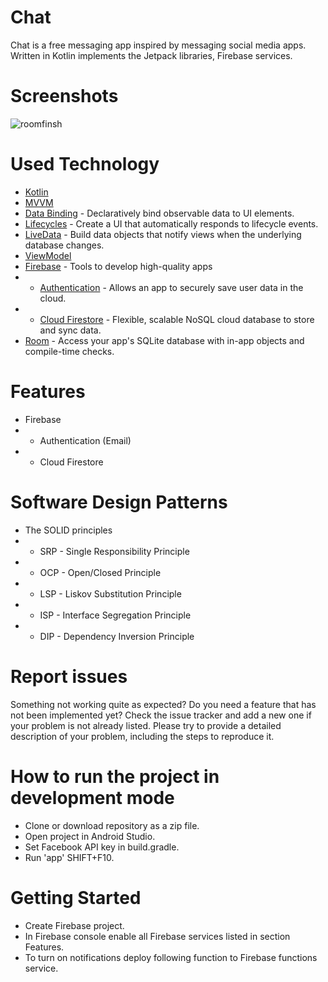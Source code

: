 # Chat
Chat is a free messaging app inspired by messaging social media apps.
Written in Kotlin implements the Jetpack libraries, Firebase services.
# Screenshots
![roomfinsh](https://user-images.githubusercontent.com/86564639/161870794-24a545f7-506a-48e2-bb91-684c817fa57b.png)
# Used Technology
* [Kotlin](https://kotlinlang.org/) 
* [MVVM](https://developer.android.com/jetpack/guide)
* [Data Binding](https://developer.android.com/topic/libraries/data-binding/) -  Declaratively bind observable data to UI elements.
* [Lifecycles](https://developer.android.com/topic/libraries/architecture/lifecycle)  - Create a UI that automatically responds to lifecycle events.
* [LiveData](https://developer.android.com/topic/libraries/architecture/livedata) - Build data objects that notify views when the underlying database changes.
* [ViewModel ](https://developer.android.com/topic/libraries/architecture/viewmodel) 
* [Firebase](https://firebase.google.com/docs) - Tools to develop high-quality apps
* *  [Authentication](https://firebase.google.com/docs) - Allows an app to securely save user data in the cloud.
* *  [Cloud Firestore](https://firebase.google.com/docs/firestore) - Flexible, scalable NoSQL cloud database to store and sync data.
* [Room](https://developer.android.com/training/data-storage/room) - Access your app's SQLite database with in-app objects and compile-time checks.

# Features
* Firebase
 * * Authentication (Email)
 * * Cloud Firestore
 # Software Design Patterns
* The SOLID principles
 * * SRP - Single Responsibility Principle
* * OCP - Open/Closed Principle
* * LSP - Liskov Substitution Principle
* * ISP - Interface Segregation Principle
* * DIP - Dependency Inversion Principle
# Report issues
Something not working quite as expected? Do you need a feature that has not been implemented yet? Check the issue tracker and add a new one if your problem is not already listed. Please try to provide a detailed description of your problem, including the steps to reproduce it.
# How to run the project in development mode
* Clone or download repository as a zip file.
* Open project in Android Studio.
* Set Facebook API key in build.gradle.
* Run 'app' SHIFT+F10.
# Getting Started
* Create Firebase project.
* In Firebase console enable all Firebase services listed in section Features.
* To turn on notifications deploy following function to Firebase functions service.

